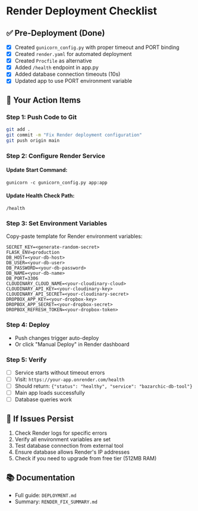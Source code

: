 # Render Deployment Checklist

## ✅ Pre-Deployment (Done)
- [x] Created `gunicorn_config.py` with proper timeout and PORT binding
- [x] Created `render.yaml` for automated deployment
- [x] Created `Procfile` as alternative
- [x] Added `/health` endpoint in app.py
- [x] Added database connection timeouts (10s)
- [x] Updated app to use PORT environment variable

## 📝 Your Action Items

### Step 1: Push Code to Git
```bash
git add .
git commit -m "Fix Render deployment configuration"
git push origin main
```

### Step 2: Configure Render Service

#### Update Start Command:
```
gunicorn -c gunicorn_config.py app:app
```

#### Update Health Check Path:
```
/health
```

### Step 3: Set Environment Variables

Copy-paste template for Render environment variables:

```
SECRET_KEY=<generate-random-secret>
FLASK_ENV=production
DB_HOST=<your-db-host>
DB_USER=<your-db-user>
DB_PASSWORD=<your-db-password>
DB_NAME=<your-db-name>
DB_PORT=3306
CLOUDINARY_CLOUD_NAME=<your-cloudinary-cloud>
CLOUDINARY_API_KEY=<your-cloudinary-key>
CLOUDINARY_API_SECRET=<your-cloudinary-secret>
DROPBOX_APP_KEY=<your-dropbox-key>
DROPBOX_APP_SECRET=<your-dropbox-secret>
DROPBOX_REFRESH_TOKEN=<your-dropbox-token>
```

### Step 4: Deploy
- Push changes trigger auto-deploy
- Or click "Manual Deploy" in Render dashboard

### Step 5: Verify
- [ ] Service starts without timeout errors
- [ ] Visit: `https://your-app.onrender.com/health`
- [ ] Should return: `{"status": "healthy", "service": "bazarchic-db-tool"}`
- [ ] Main app loads successfully
- [ ] Database queries work

## 🐛 If Issues Persist

1. Check Render logs for specific errors
2. Verify all environment variables are set
3. Test database connection from external tool
4. Ensure database allows Render's IP addresses
5. Check if you need to upgrade from free tier (512MB RAM)

## 📚 Documentation
- Full guide: `DEPLOYMENT.md`
- Summary: `RENDER_FIX_SUMMARY.md`
